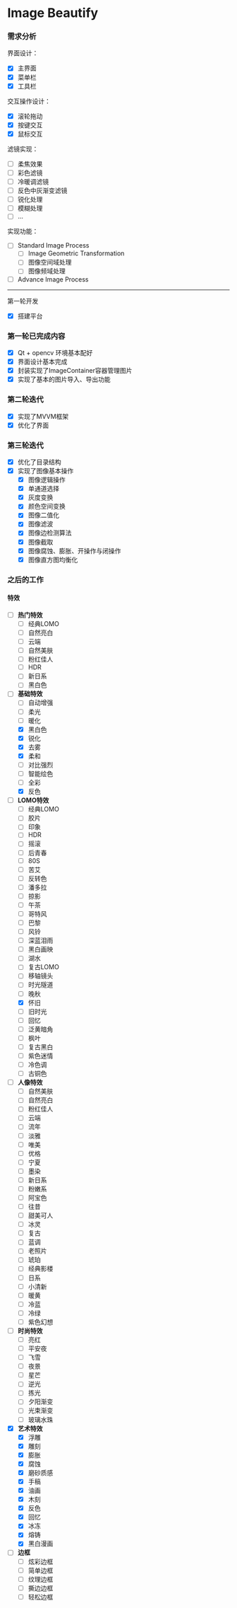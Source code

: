 # Image Beautify
### 需求分析

界面设计：

- [x] 主界面
- [x] 菜单栏
- [x] 工具栏

交互操作设计：

- [x] 滚轮拖动
- [x] 按键交互
- [x] 鼠标交互

滤镜实现：

- [ ] 柔焦效果
- [ ] 彩色滤镜
- [ ] 冷暖调滤镜
- [ ] 反色中灰渐变滤镜
- [ ] 锐化处理
- [ ] 模糊处理
- [ ] ...

实现功能：

- [ ] Standard Image Process
  - [ ] Image Geometric Transformation
  - [ ] 图像空间域处理
  - [ ] 图像频域处理
- [ ] Advance Image Process

---

第一轮开发

- [x] 搭建平台

### 第一轮已完成内容
- [x] Qt + opencv 环境基本配好
- [x] 界面设计基本完成
- [x] 封装实现了ImageContainer容器管理图片
- [x] 实现了基本的图片导入、导出功能

### 第二轮迭代
- [x] 实现了MVVM框架
- [x] 优化了界面

### 第三轮迭代
- [x] 优化了目录结构
- [x] 实现了图像基本操作
  - [x] 图像逻辑操作
  - [x] 单通道选择
  - [x] 灰度变换
  - [x] 颜色空间变换
  - [x] 图像二值化
  - [x] 图像滤波
  - [x] 图像边检测算法
  - [x] 图像截取
  - [x] 图像腐蚀、膨胀、开操作与闭操作
  - [x] 图像直方图均衡化

### 之后的工作

#### 特效

- [ ] **热门特效**
  - [ ] 经典LOMO
  - [ ] 自然亮白
  - [ ] 云端
  - [ ] 自然美肤
  - [ ] 粉红佳人
  - [ ] HDR
  - [ ] 新日系
  - [ ] 黑白色
- [ ] **基础特效**
  - [ ] 自动增强
  - [ ] 柔光
  - [ ] 暖化
  - [x] 黑白色
  - [x] 锐化
  - [x] 去雾
  - [x] 柔和
  - [ ] 对比强烈
  - [ ] 智能绘色
  - [ ] 全彩
  - [x] 反色
- [ ] **LOMO特效**
  - [ ] 经典LOMO
  - [ ] 胶片
  - [ ] 印象
  - [ ] HDR
  - [ ] 摇滚
  - [ ] 后青春
  - [ ] 80S
  - [ ] 苦艾
  - [ ] 反转色
  - [ ] 潘多拉
  - [ ] 掠影
  - [ ] 午茶
  - [ ] 哥特风
  - [ ] 巴黎
  - [ ] 风铃
  - [ ] 深蓝泪雨
  - [ ] 黑白画映
  - [ ] 湖水
  - [ ] 复古LOMO
  - [ ] 移轴镜头
  - [ ] 时光隧道
  - [ ] 晚秋
  - [x] 怀旧
  - [ ] 旧时光
  - [ ] 回忆
  - [ ] 泛黄暗角
  - [ ] 枫叶
  - [ ] 复古黑白
  - [ ] 紫色迷情
  - [ ] 冷色调
  - [ ] 古铜色
- [ ] **人像特效**
  - [ ] 自然美肤
  - [ ] 自然亮白
  - [ ] 粉红佳人
  - [ ] 云端
  - [ ] 流年
  - [ ] 淡雅
  - [ ] 唯美
  - [ ] 优格
  - [ ] 宁夏
  - [ ] 墨染
  - [ ] 新日系
  - [ ] 粉嫩系
  - [ ] 阿宝色
  - [ ] 往昔
  - [ ] 甜美可人
  - [ ] 冰灵
  - [ ] 复古
  - [ ] 蓝调
  - [ ] 老照片
  - [ ] 琥珀
  - [ ] 经典影楼
  - [ ] 日系
  - [ ] 小清新
  - [ ] 暖黄
  - [ ] 冷蓝
  - [ ] 冷绿
  - [ ] 紫色幻想
- [ ] **时尚特效**
  - [ ] 亮红
  - [ ] 平安夜
  - [ ] 飞雪
  - [ ] 夜景
  - [ ] 星芒
  - [ ] 逆光
  - [ ] 拣光
  - [ ] 夕阳渐变
  - [ ] 光束渐变
  - [ ] 玻璃水珠
- [x] **艺术特效**
  - [x] 浮雕
  - [x] 雕刻
  - [x] 膨胀
  - [x] 腐蚀
  - [x] 磨砂质感
  - [x] 手稿
  - [x] 油画
  - [x] 木刻
  - [x] 反色
  - [x] 回忆
  - [x] 冰冻
  - [x] 熔铸
  - [x] 黑白漫画

- [ ] **边框**
  - [ ] 炫彩边框
  - [ ] 简单边框
  - [ ] 纹理边框
  - [ ] 撕边边框
  - [ ] 轻松边框